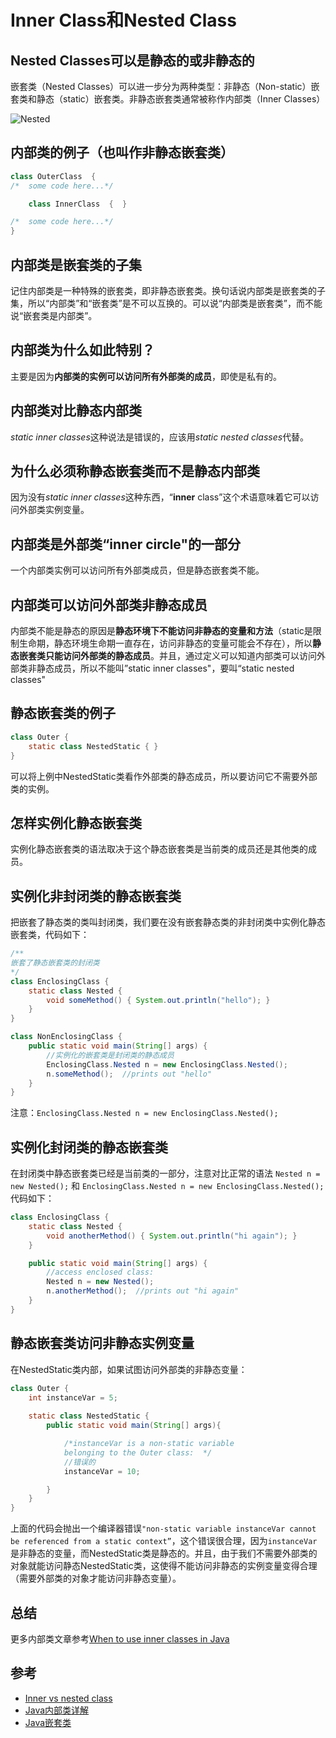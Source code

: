 # Inner Class和Nested Class

## Nested Classes可以是静态的或非静态的

嵌套类（Nested Classes）可以进一步分为两种类型：非静态（Non-static）嵌套类和静态（static）嵌套类。非静态嵌套类通常被称作内部类（Inner Classes）

![Nested](https://raw.githubusercontent.com/gzzing/res/master/javase/nested.jpg)

## 内部类的例子（也叫作非静态嵌套类）

```java
class OuterClass  {
/*  some code here...*/

	class InnerClass  {  }

/*  some code here...*/
}
```

## 内部类是嵌套类的子集

记住内部类是一种特殊的嵌套类，即非静态嵌套类。换句话说内部类是嵌套类的子集，所以“内部类”和“嵌套类”是不可以互换的。可以说“内部类是嵌套类”，而不能说“嵌套类是内部类”。

## 内部类为什么如此特别？

主要是因为**内部类的实例可以访问所有外部类的成员**，即使是私有的。

## 内部类对比静态内部类

*static inner classes*这种说法是错误的，应该用*static nested classes*代替。

## 为什么必须称静态嵌套类而不是静态内部类

因为没有*static inner classes*这种东西，“**inner** class”这个术语意味着它可以访问外部类实例变量。

## 内部类是外部类“inner circle"的一部分

一个内部类实例可以访问所有外部类成员，但是静态嵌套类不能。

## 内部类可以访问外部类非静态成员

内部类不能是静态的原因是**静态环境下不能访问非静态的变量和方法**（static是限制生命期，静态环境生命期一直存在，访问非静态的变量可能会不存在），所以**静态嵌套类只能访问外部类的静态成员**。并且，通过定义可以知道内部类可以访问外部类非静态成员，所以不能叫”static inner classes"，要叫“static nested classes"

## 静态嵌套类的例子

```java
class Outer {
    static class NestedStatic { }
}
```

可以将上例中NestedStatic类看作外部类的静态成员，所以要访问它不需要外部类的实例。

## 怎样实例化静态嵌套类

实例化静态嵌套类的语法取决于这个静态嵌套类是当前类的成员还是其他类的成员。

## 实例化非封闭类的静态嵌套类

把嵌套了静态类的类叫封闭类，我们要在没有嵌套静态类的非封闭类中实例化静态嵌套类，代码如下：

```java
/**
嵌套了静态嵌套类的封闭类
*/
class EnclosingClass {
  	static class Nested {
  		void someMethod() { System.out.println("hello"); }
  	}
}

class NonEnclosingClass {
	public static void main(String[] args) {
        //实例化的嵌套类是封闭类的静态成员
        EnclosingClass.Nested n = new EnclosingClass.Nested(); 
        n.someMethod();  //prints out "hello"
	}
}
```

注意：`EnclosingClass.Nested n = new EnclosingClass.Nested(); `

## 实例化封闭类的静态嵌套类

在封闭类中静态嵌套类已经是当前类的一部分，注意对比正常的语法
`Nested n = new Nested();` 和
`EnclosingClass.Nested n = new EnclosingClass.Nested();` 
代码如下：

```java
class EnclosingClass {
	static class Nested {
		void anotherMethod() { System.out.println("hi again"); } 
	}

	public static void main(String[] args) {
        //access enclosed class:
        Nested n = new Nested(); 
        n.anotherMethod();  //prints out "hi again"
	}
}
```

## 静态嵌套类访问非静态实例变量

在NestedStatic类内部，如果试图访问外部类的非静态变量：

```java
class Outer {
    int instanceVar = 5;
    
    static class NestedStatic {
        public static void main(String[] args){

            /*instanceVar is a non-static variable
            belonging to the Outer class:  */
			//错误的
            instanceVar = 10; 

        }
    }
}
```

上面的代码会抛出一个编译器错误`"non-static variable instanceVar cannot be referenced from a static context”`，这个错误很合理，因为`instanceVar`是非静态的变量，而NestedStatic类是静态的。并且，由于我们不需要外部类的对象就能访问静态NestedStatic类，这使得不能访问非静态的实例变量变得合理（需要外部类的对象才能访问非静态变量）。

## 总结

更多内部类文章参考[When to use inner classes in Java](http://www.programmerinterview.com/index.php/java-questions/when-to-use-inner-classes-in-java/)

## 参考

- [Inner vs nested class](http://www.programmerinterview.com/index.php/java-questions/inner-vs-nested-classes/)
- [Java内部类详解](http://www.cnblogs.com/dolphin0520/p/3811445.html)
- [Java嵌套类](http://blog.csdn.net/u200814499/article/details/44408649)
